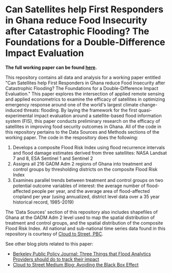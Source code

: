 # Can Satellites help First Responders in Ghana reduce Food Insecurity after Catastrophic Flooding? The Foundations for a Double-Difference Impact Evaluation

**The full working paper can be found [here](https://github.com/sriramesh/Evaluation-Can-Satellites-Optimize-Emergency-Response-Ghana/blob/master/00-Paper/Srilakshmi_Ramesh_MDPThesis_Spring2021_final_final.pdf).**

This repository contains all data and analysis for a working paper entitled "Can Satellites help First Responders in Ghana reduce Food Insecurity after Catastrophic Flooding? The Foundations for a Double-Difference Impact Evaluation." This paper explores the intersection of applied remote sensing and applied econometrics to examine the efficacy of satellites in optimizing emergency response around one of the world's largest climate change-induced threats: flooding. By laying the framework for the first quasi-experimental impact evaluation around a satellite-based flood information system (FIS), this paper conducts preliminary research on the efficacy of satellites in improving food security outcomes in Ghana. All of the code in this repository pertains to the Data Sources and Methods sections of the working paper. The code in the respository does the following:

1. Develops a composite Flood Risk Index using flood recurrence intervals and flood damage estimates derived from three satellites: NASA Landsat 7 and 8, ESA Sentinel 1 and Sentinel 2
2. Assigns all 216 GADM Adm 2 regions of Ghana into treatment and control groups by thresholding districts on the composite Flood Risk Index
3. Examines parallel trends between treatment and control groups on two potential outcome variables of interest: the average number of flood-affected people per year, and the average area of flood-affected cropland per year (using annualized, district level data over a 35 year historical record, 1985-2019)

The 'Data Sources' section of this repository also includes shapefiles of Ghana at the GADM Adm 2 level used to map the spatial distribution of treatment and control groups, and the spatial distribution of the composite Flood Risk Index. All national and sub-national time series data found in this repository is courtesy of [Cloud to Street, PBC](https://www.cloudtostreet.info/). 

See other blog plots related to this paper:

* [Berkeley Public Policy Journal: Three Things that Flood Analytics Providers should do to track their impact](https://bppj.berkeley.edu/2021/04/16/three-things-that-flood-analytics-providers-should-do-to-track-their-impact/) 
* [Cloud to Street Medium Blog: Avoiding the Black Box Effect](medium.com/cloud-to-street/avoiding-the-black-box-effect-tracking-the-impact-of-flood-analytics-55d2b2b6d108)
